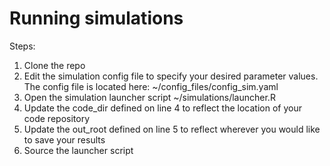 # Running simulations

Steps:
1. Clone the repo
2. Edit the simulation config file to specify your desired parameter values. The config file is located here: ~/config_files/config_sim.yaml
2. Open the simulation  launcher script ~/simulations/launcher.R
3. Update the code_dir defined on line 4 to reflect the location of your code repository
4. Update the out_root defined on line 5 to reflect wherever you would like to save your results
5. Source the launcher script 
